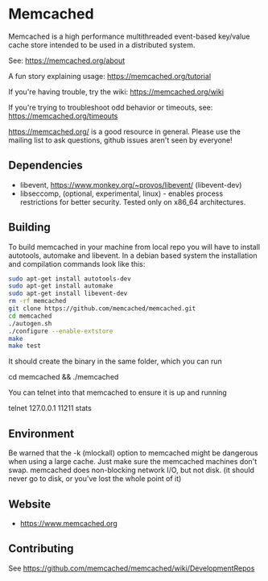 # Memcached

Memcached is a high performance multithreaded event-based key/value cache
store intended to be used in a distributed system.

See: https://memcached.org/about

A fun story explaining usage: https://memcached.org/tutorial

If you're having trouble, try the wiki: https://memcached.org/wiki

If you're trying to troubleshoot odd behavior or timeouts, see:
https://memcached.org/timeouts

https://memcached.org/ is a good resource in general. Please use the mailing
list to ask questions, github issues aren't seen by everyone!

## Dependencies

* libevent, https://www.monkey.org/~provos/libevent/ (libevent-dev)
* libseccomp, (optional, experimental, linux) - enables process restrictions for
  better security. Tested only on x86_64 architectures.
  
## Building

To build memcached in your machine from local repo you will have to install
autotools, automake and libevent. In a debian based system the installation
and compilation commands look like this: 

```bash
sudo apt-get install autotools-dev
sudo apt-get install automake
sudo apt-get install libevent-dev
rm -rf memcached
git clone https://github.com/memcached/memcached.git
cd memcached 
./autogen.sh
./configure --enable-extstore
make
make test
```

It should create the binary in the same folder, which you can run

cd memcached && ./memcached

You can telnet into that memcached to ensure it is up and running

telnet 127.0.0.1 11211
stats


## Environment

Be warned that the -k (mlockall) option to memcached might be
dangerous when using a large cache.  Just make sure the memcached machines
don't swap.  memcached does non-blocking network I/O, but not disk.  (it
should never go to disk, or you've lost the whole point of it)

## Website

* https://www.memcached.org

## Contributing

See https://github.com/memcached/memcached/wiki/DevelopmentRepos
